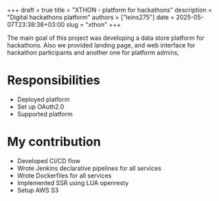 +++ 
draft = true
title = "XTHON - platform for hackathons"
description = "Digital hackathons platform"
authors = ["leins275"]
date = 2025-05-07T23:38:38+03:00
slug = "xthon"
+++

The main goal of this project was developing a data store platform for hackathons. Also we provided landing page, and web interface for hackathon participants and another one for platform admins,

# Responsibilities
- Deployed platform
- Set up OAuth2.0
- Supported platform

# My contribution
- Developed CI/CD flow
- Wrote Jenkins declarative pipelines for all services
- Wrote Dockerfiles for all services
- Implemented SSR using LUA openresty
- Setup AWS S3